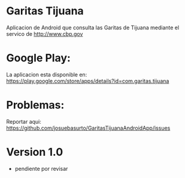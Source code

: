Garitas Tijuana
==================

Aplicacion de Android que consulta las Garitas de Tijuana mediante el servico de http://www.cbp.gov

Google Play:
==============
La aplicacion esta disponible en: https://play.google.com/store/apps/details?id=com.garitas.tijuana

Problemas:
==============
Reportar aqui: https://github.com/josuebasurto/GaritasTijuanaAndroidApp/issues

Version 1.0
==============
- pendiente por revisar